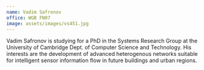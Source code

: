 ```yaml
---
name: Vadim Safronov
office: WGB FN07
image: assets/images/vs451.jpg
---
```

Vadim Safronov is studying for a PhD in the Systems Research Group at the University of 
Cambridge Dept. of Computer Science and Technology. His interests are the development of advanced
heterogenous networks suitable for intelligent sensor information flow in future buildings and
urban regions.
